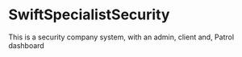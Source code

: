 # SwiftSpecialistSecurity
 This is a security company system, with an admin, client and, Patrol dashboard

